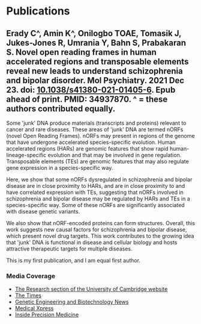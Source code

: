 # Publications

## Erady C^, Amin K^, Onilogbo TOAE, Tomasik J, Jukes-Jones R, Umrania Y, Bahn S, Prabakaran S. Novel open reading frames in human accelerated regions and transposable elements reveal new leads to understand schizophrenia and bipolar disorder. Mol Psychiatry. 2021 Dec 23. doi: [10.1038/s41380-021-01405-6](https://doi.org/10.1038/s41380-021-01405-6). Epub ahead of print. PMID: 34937870. ^ = these authors contributed equally. 
Some 'junk' DNA produce materials (transcripts and proteins) relevant to cancer and rare diseases. These areas of 'junk' DNA are termed nORFs (novel Open Reading Frames). nORFs may present in regions of the genome that have undergone accelerated species-specific evolution. Human accelerated regions (HARs) are genomic features that show rapid human-lineage-specific evolution and that may be involved in gene regulation. Transposable elements (TEs) are genomic features that may also regulate gene expression in a species-specific way.

Here, we show that some nORFs dysregulated in schizophrenia and bipolar disease are in close proximity to HARs, and are in close proximity to and have correlated expression with TEs, suggesting that nORFs involved in schizophrenia and bipolar disease may be regulated by HARs and TEs in a species-specific way. Some of these nORFs are significantly associated with disease genetic variants. 

We also show that nORF-encoded proteins can form structures. Overall, this work suggests new causal factors for schizophrenia and bipolar disease, which present novel drug targets. This work contributes to the growing idea that 'junk' DNA is functional in disease and cellular biology and hosts attractive therapeutic targets for multiple diseases. 

This is my first publication, and I am equal first author.

### Media Coverage
* [The Research section of the University of Cambridge website](https://www.cam.ac.uk/research/news/clues-to-treatment-of-schizophrenia-and-bipolar-disorder-found)
* [The Times](https://www.thetimes.co.uk/article/dark-genome-may-hold-key-treating-bipolar-disorder-s9zpzvvqc)
* [Genetic Engineering and Biotechnology News](https://www.genengnews.com/topics/translational-medicine/dark-genome-may-hint-at-new-bipolar-and-schizophrenia-therapies/?fbclid=IwAR2-SZZ_OK3wASTana5odlOpmBGzsdtPsTRI-rqtqV-QH822MZxwc5DaZhc)
* [Medical Xpress](https://medicalxpress-com.cdn.ampproject.org/c/s/medicalxpress.com/news/2021-12-clues-treatment-schizophrenia-bipolar-disorder.amp)
* [Inside Precision Medicine](https://www.insideprecisionmedicine.com/topics/patient-care/mental-health-disorders/dark-genome-region-may-provide-bipolar-disorder-schizophrenia-drug-targets/)
